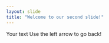 ```yaml
---
layout: slide
title: "Welcome to our second slide!"
---
```

Your text
Use the left arrow to go back!
    
